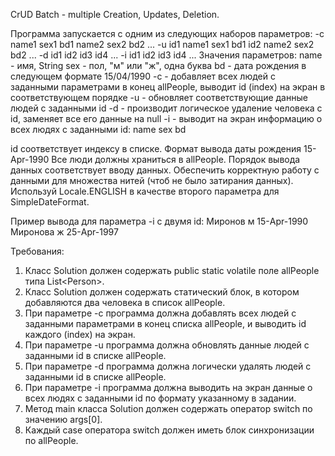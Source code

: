 CrUD Batch - multiple Creation, Updates, Deletion.

Программа запускается с одним из следующих наборов параметров:
-c name1 sex1 bd1 name2 sex2 bd2 ...
-u id1 name1 sex1 bd1 id2 name2 sex2 bd2 ...
-d id1 id2 id3 id4 ...
-i id1 id2 id3 id4 ...
Значения параметров:
name - имя, String
sex - пол, &quot;м&quot; или &quot;ж&quot;, одна буква
bd - дата рождения в следующем формате 15/04/1990
-с - добавляет всех людей с заданными параметрами в конец allPeople, выводит id (index) на экран в соответствующем
порядке
-u - обновляет соответствующие данные людей с заданными id
-d - производит логическое удаление человека с id, заменяет все его данные на null
-i - выводит на экран информацию о всех людях с заданными id: name sex bd

id соответствует индексу в списке.
Формат вывода даты рождения 15-Apr-1990
Все люди должны храниться в allPeople.
Порядок вывода данных соответствует вводу данных.
Обеспечить корректную работу с данными для множества нитей (чтоб не было затирания данных).
Используй Locale.ENGLISH в качестве второго параметра для SimpleDateFormat.

Пример вывода для параметра -і с двумя id:
Миронов м 15-Apr-1990
Миронова ж 25-Apr-1997

Требования:

1. Класс Solution должен содержать public static volatile поле allPeople типа List&lt;Person&gt;.
2. Класс Solution должен содержать статический блок, в котором добавляются два человека в список allPeople.
3. При параметре -с программа должна добавлять всех людей с заданными параметрами в конец списка allPeople, и выводить
   id каждого (index) на экран.
4. При параметре -u программа должна обновлять данные людей с заданными id в списке allPeople.
5. При параметре -d программа должна логически удалять людей с заданными id в списке allPeople.
6. При параметре -i программа должна выводить на экран данные о всех людях с заданными id по формату указанному в
   задании.
7. Метод main класса Solution должен содержать оператор switch по значению args[0].
8. Каждый case оператора switch должен иметь блок синхронизации по allPeople.